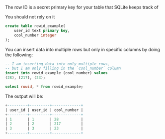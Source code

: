 The row ID is a secret primary key for your table that SQLite keeps track of

You should not rely on it

```sql
create table rowid_example(
    user_id text primary key, 
    cool_number integer
);
```

You can insert data into multiple rows but only in specific columns by doing
the following:
```sql
-- I am inserting data into only multiple rows,
-- but I am only filling in the `cool_number` column
insert into rowid_example (cool_number) values
(28), (217), (23);
```

```sql
select rowid, * from rowid_example;
```

The output will be:
```sql
+---------+---------+-------------+
| user_id | user_id | cool_number |
+---------+---------+-------------+
| 1       | 1       | 28          |
| 2       | 2       | 217         |
| 3       | 3       | 23          |
+---------+---------+-------------+
```
